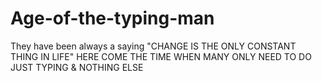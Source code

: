 # Age-of-the-typing-man
They have been always a saying "CHANGE IS THE ONLY CONSTANT THING IN LIFE"  HERE COME THE TIME WHEN MANY ONLY NEED TO DO JUST TYPING &amp; NOTHING ELSE 
